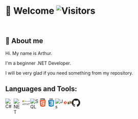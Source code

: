 # 👋 Welcome ![Visitors](https://visitor-badge.glitch.me/badge?page_id=arthur852) 

<br>

## 🤠 About me

Hi. My name is Arthur.

I'm a beginner .NET Developer.

I will be very glad if you need something from my repository.

## Languages and Tools:

<img align="left" alt="C#" width="26px" src="https://edu.softline.by/upload/catalog/small/1612771776_c-sharp-c-logo.png" />

<img align="left" alt=".NET" width="26px" src="https://upload.wikimedia.org/wikipedia/commons/thumb/e/ee/.NET_Core_Logo.svg/1200px-.NET_Core_Logo.svg.png" />

<img align="left" alt="ASP.NET" width="26px" src="https://raw.githubusercontent.com/github/explore/80688e429a7d4ef2fca1e82350fe8e3517d3494d/topics/aspnet/aspnet.png" />

<img align="left" alt="SQL" width="26px" src="https://cdn2.iconfinder.com/data/icons/line-design-database-set-4/21/sql-badge-512.png" />

<img align="left" alt="Html" width="26px" src="https://raw.githubusercontent.com/github/explore/80688e429a7d4ef2fca1e82350fe8e3517d3494d/topics/html/html.png" />

<img align="left" alt="Css" width="26px" src="https://raw.githubusercontent.com/github/explore/80688e429a7d4ef2fca1e82350fe8e3517d3494d/topics/css/css.png" />

<img align="left" alt="Js" width="26px" src="https://cdn.iconscout.com/icon/free/png-256/javascript-2752148-2284965.png" />

<img align="left" alt="Git" width="26px" src="https://raw.githubusercontent.com/github/explore/80688e429a7d4ef2fca1e82350fe8e3517d3494d/topics/git/git.png" />

<img align="left" alt=".Github" width="26px" src="https://raw.githubusercontent.com/github/explore/89bdd9644f44d1b12180fd512b95574fe4c54617/topics/github-api/github-api.png" />
